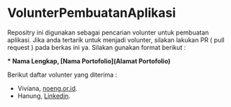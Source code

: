 # VolunterPembuatanAplikasi
Repositry ini digunakan sebagai pencarian volunter untuk pembuatan aplikasi. Jika anda tertarik untuk menjadi volunter, silakan lakukan PR ( pull request ) pada berkas ini ya. Silakan gunakan format berikut : 

**\* Nama Lengkap, [Nama Portofolio](Alamat Portofolio)**

Berikut daftar volunter yang diterima :
* Viviana, [noeng.or.id](https://noeng.or.id).
* Hanung, [Linkedin](https://www.linkedin.com/in/hanung).
